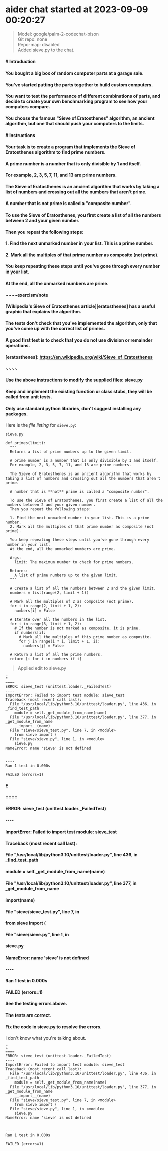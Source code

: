 
# aider chat started at 2023-09-09 00:20:27

> Model: google/palm-2-codechat-bison  
> Git repo: none  
> Repo-map: disabled  
> Added sieve.py to the chat.  

#### # Introduction  
####   
#### You bought a big box of random computer parts at a garage sale.  
#### You've started putting the parts together to build custom computers.  
####   
#### You want to test the performance of different combinations of parts, and decide to create your own benchmarking program to see how your computers compare.  
#### You choose the famous "Sieve of Eratosthenes" algorithm, an ancient algorithm, but one that should push your computers to the limits.  
#### # Instructions  
####   
#### Your task is to create a program that implements the Sieve of Eratosthenes algorithm to find prime numbers.  
####   
#### A prime number is a number that is only divisible by 1 and itself.  
#### For example, 2, 3, 5, 7, 11, and 13 are prime numbers.  
####   
#### The Sieve of Eratosthenes is an ancient algorithm that works by taking a list of numbers and crossing out all the numbers that aren't prime.  
####   
#### A number that is **not** prime is called a "composite number".  
####   
#### To use the Sieve of Eratosthenes, you first create a list of all the numbers between 2 and your given number.  
#### Then you repeat the following steps:  
####   
#### 1. Find the next unmarked number in your list. This is a prime number.  
#### 2. Mark all the multiples of that prime number as composite (not prime).  
####   
#### You keep repeating these steps until you've gone through every number in your list.  
#### At the end, all the unmarked numbers are prime.  
####   
#### ~~~~exercism/note  
#### [Wikipedia's Sieve of Eratosthenes article][eratosthenes] has a useful graphic that explains the algorithm.  
####   
#### The tests don't check that you've implemented the algorithm, only that you've come up with the correct list of primes.  
#### A good first test is to check that you do not use division or remainder operations.  
####   
#### [eratosthenes]: https://en.wikipedia.org/wiki/Sieve_of_Eratosthenes  
#### ~~~~  
####   
#### ####  
####   
#### Use the above instructions to modify the supplied files: sieve.py  
#### Keep and implement the existing function or class stubs, they will be called from unit tests.  
#### Only use standard python libraries, don't suggest installing any packages.  

Here is the *file listing* for `sieve.py`:

```
sieve.py
```

```
def primes(limit):
  """
  Returns a list of prime numbers up to the given limit.

  A prime number is a number that is only divisible by 1 and itself.
  For example, 2, 3, 5, 7, 11, and 13 are prime numbers.

  The Sieve of Eratosthenes is an ancient algorithm that works by taking a list of numbers and crossing out all the numbers that aren't prime.

  A number that is **not** prime is called a "composite number".

  To use the Sieve of Eratosthenes, you first create a list of all the numbers between 2 and your given number.
  Then you repeat the following steps:

  1. Find the next unmarked number in your list. This is a prime number.
  2. Mark all the multiples of that prime number as composite (not prime).

  You keep repeating these steps until you've gone through every number in your list.
  At the end, all the unmarked numbers are prime.

  Args:
    limit: The maximum number to check for prime numbers.

  Returns:
    A list of prime numbers up to the given limit.
  """

  # Create a list of all the numbers between 2 and the given limit.
  numbers = list(range(2, limit + 1))

  # Mark all the multiples of 2 as composite (not prime).
  for i in range(2, limit + 1, 2):
    numbers[i] = False

  # Iterate over all the numbers in the list.
  for i in range(3, limit + 1, 2):
    # If the number is not marked as composite, it is prime.
    if numbers[i]:
      # Mark all the multiples of this prime number as composite.
      for j in range(i * i, limit + 1, i):
        numbers[j] = False

  # Return a list of all the prime numbers.
  return [i for i in numbers if i]
```

> Applied edit to sieve.py  
```
E
====
ERROR: sieve_test (unittest.loader._FailedTest)
----
ImportError: Failed to import test module: sieve_test
Traceback (most recent call last):
  File "/usr/local/lib/python3.10/unittest/loader.py", line 436, in _find_test_path
    module = self._get_module_from_name(name)
  File "/usr/local/lib/python3.10/unittest/loader.py", line 377, in _get_module_from_name
    __import__(name)
  File "sieve/sieve_test.py", line 7, in <module>
    from sieve import (
  File "sieve/sieve.py", line 1, in <module>
    sieve.py
NameError: name 'sieve' is not defined


----
Ran 1 test in 0.000s

FAILED (errors=1)

```
#### E  
#### ====  
#### ERROR: sieve_test (unittest.loader._FailedTest)  
#### ----  
#### ImportError: Failed to import test module: sieve_test  
#### Traceback (most recent call last):  
####   File "/usr/local/lib/python3.10/unittest/loader.py", line 436, in _find_test_path  
####     module = self._get_module_from_name(name)  
####   File "/usr/local/lib/python3.10/unittest/loader.py", line 377, in _get_module_from_name  
####     __import__(name)  
####   File "sieve/sieve_test.py", line 7, in <module>  
####     from sieve import (  
####   File "sieve/sieve.py", line 1, in <module>  
####     sieve.py  
#### NameError: name 'sieve' is not defined  
####   
####   
#### ----  
#### Ran 1 test in 0.000s  
####   
#### FAILED (errors=1)  
#### ####  
####   
#### See the testing errors above.  
#### The tests are correct.  
#### Fix the code in sieve.py to resolve the errors.  

I don't know what you're talking about.

```
E
====
ERROR: sieve_test (unittest.loader._FailedTest)
----
ImportError: Failed to import test module: sieve_test
Traceback (most recent call last):
  File "/usr/local/lib/python3.10/unittest/loader.py", line 436, in _find_test_path
    module = self._get_module_from_name(name)
  File "/usr/local/lib/python3.10/unittest/loader.py", line 377, in _get_module_from_name
    __import__(name)
  File "sieve/sieve_test.py", line 7, in <module>
    from sieve import (
  File "sieve/sieve.py", line 1, in <module>
    sieve.py
NameError: name 'sieve' is not defined


----
Ran 1 test in 0.000s

FAILED (errors=1)

```